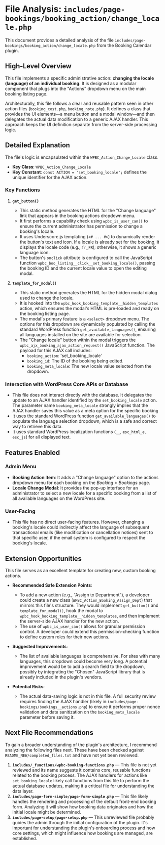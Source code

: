 # File Analysis: `includes/page-bookings/booking_action/change_locale.php`

This document provides a detailed analysis of the file `includes/page-bookings/booking_action/change_locale.php` from the Booking Calendar plugin.

## High-Level Overview

This file implements a specific administrative action: **changing the locale (language) of an individual booking**. It is designed as a modular component that plugs into the "Actions" dropdown menu on the main booking listing page.

Architecturally, this file follows a clear and reusable pattern seen in other action files (`booking_cost.php`, `booking_note.php`). It defines a class that provides the UI elements—a menu button and a modal window—and then delegates the actual data modification to a generic AJAX handler. This approach keeps the UI definition separate from the server-side processing logic.

## Detailed Explanation

The file's logic is encapsulated within the `WPBC_Action_Change_Locale` class.

-   **Key Class**: `WPBC_Action_Change_Locale`
-   **Key Constant**: `const ACTION = 'set_booking_locale';` defines the unique identifier for the AJAX action.

### Key Functions

1.  **`get_button()`**
    -   This static method generates the HTML for the "Change language" link that appears in the booking actions dropdown menu.
    -   It first performs a capability check using `wpbc_is_user_can()` to ensure the current administrator has permission to change a booking's locale.
    -   It uses Underscore.js templating (`<# ... #>`) to dynamically render the button's text and icon. If a locale is already set for the booking, it displays the locale code (e.g., `fr_FR`); otherwise, it shows a generic language icon.
    -   The button's `onclick` attribute is configured to call the JavaScript function `wpbc_boo_listing__click__set_booking_locale()`, passing the booking ID and the current locale value to open the editing modal.

2.  **`template_for_modal()`**
    -   This static method generates the HTML for the hidden modal dialog used to change the locale.
    -   It is hooked into the `wpbc_hook_booking_template__hidden_templates` action, which ensures the modal's HTML is pre-loaded and ready on the booking listing page.
    -   The modal's primary feature is a `<select>` dropdown menu. The options for this dropdown are dynamically populated by calling the standard WordPress function `get_available_languages()`, ensuring all languages installed on the site are available for selection.
    -   The "Change locale" button within the modal triggers the `wpbc_ajx_booking_ajax_action_request()` JavaScript function. The payload for this AJAX call includes:
        -   `booking_action`: 'set_booking_locale'
        -   `booking_id`: The ID of the booking being edited.
        -   `booking_meta_locale`: The new locale value selected from the dropdown.

### Interaction with WordPress Core APIs or Database

-   This file does not interact directly with the database. It delegates the update to an AJAX handler identified by the `set_booking_locale` action. The parameter name `booking_meta_locale` strongly implies that the AJAX handler saves this value as a meta option for the specific booking.
-   It uses the standard WordPress function `get_available_languages()` to populate the language selection dropdown, which is a safe and correct way to retrieve this data.
-   It uses standard WordPress localization functions (`__`, `esc_html_e`, `esc_js`) for all displayed text.

## Features Enabled

### Admin Menu

-   **Booking Action Item**: It adds a "Change language" option to the actions dropdown menu for each booking on the *Booking > Bookings* page.
-   **Locale Change Modal**: It provides the pop-up interface for an administrator to select a new locale for a specific booking from a list of all available languages on the WordPress site.

### User-Facing

-   This file has no direct user-facing features. However, changing a booking's locale could indirectly affect the language of subsequent transactional emails (like modification or cancellation notices) sent to that specific user, if the email system is configured to respect the booking's locale.

## Extension Opportunities

This file serves as an excellent template for creating new, custom booking actions.

-   **Recommended Safe Extension Points**:
    -   To add a new action (e.g., "Assign to Department"), a developer could create a new class (`WPBC_Action_Booking_Assign_Dept`) that mirrors this file's structure. They would implement `get_button()` and `template_for_modal()`, hook the modal to `wpbc_hook_booking_template__hidden_templates`, and then implement the server-side AJAX handler for the new action.
    -   The use of `wpbc_is_user_can()` allows for granular permission control. A developer could extend this permission-checking function to define custom roles for their new actions.

-   **Suggested Improvements**:
    -   The list of available languages is comprehensive. For sites with many languages, this dropdown could become very long. A potential improvement would be to add a search field to the dropdown, possibly by integrating the "Chosen" JavaScript library that is already included in the plugin's vendors.

-   **Potential Risks**:
    -   The actual data-saving logic is not in this file. A full security review requires finding the AJAX handler (likely in `includes/page-bookings/bookings__actions.php`) to ensure it performs proper nonce validation and data sanitization on the `booking_meta_locale` parameter before saving it.

## Next File Recommendations

To gain a broader understanding of the plugin's architecture, I recommend analyzing the following files next. These have been checked against `README_NEW/completed_files.txt` and have not yet been reviewed.

1.  **`includes/_functions/wpbc-booking-functions.php`** — This file is not yet reviewed and its name suggests it contains core, reusable functions related to the booking process. The AJAX handlers for actions like `set_booking_locale` likely call functions from this file to perform the actual database updates, making it a critical file for understanding the data layer.
2.  **`includes/page-form-simple/page-form-simple.php`** — This file likely handles the rendering and processing of the default front-end booking form. Analyzing it will show how booking data originates and how the initial locale might be determined.
3.  **`includes/page-setup/page-setup.php`** — This unreviewed file probably guides the admin through the initial configuration of the plugin. It's important for understanding the plugin's onboarding process and how core settings, which might influence how bookings are managed, are established.
